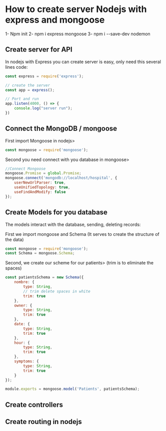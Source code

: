 # How to create server Nodejs with express and mongoose

1- Npm init
2- npm i express mongoose
3- npm i --save-dev nodemon

## Create server for API

In nodejs with Express you can create server is easy, only need this several lines code:

```js
const express = require('express');

// create the server
const app = express();

// Port and run
app.listen(4000, () => {
    console.log("server run");
})
```

## Connect the MongoDB / mongoose

First import Mongoose in nodejs>

```js
const mongoose = require('mongoose');
```

Second you need connect with you database in mongoose>

```js
//Connect Mongoose
mongoose.Promise = global.Promise;
mongoose.connect('mongodb://localhost/hospital', {
    userNewUrlParser: true,
    useUnifiedTopology: true,
    useFindAndModify: false
});
```

## Create Models for you database

The models interact with the database, sending, deleting records:

First we import mongoose and Schema (It serves to create the structure of the data) 
```js
const mongoose = require('mongoose');
const Schema = mongoose.Schema;
```

Second, we create our scheme for our patients>
(trim is to eliminate the spaces)

```js 
const patientsSchema = new Schema({
    nombre: {
        type: String,
        // trim delete spaces in white
        trim: true
    },
    owner: {
        type: String,
        trim: true
    },
    date: {
        type: String,
        trim: true
    },
    hour: {
        type: String,
        trim: true
    },
    symptoms: {
        type: String,
        trim: true
    }
});

module.exports = mongoose.model('Patients', patientsSchema);
```

## Create controllers

## Create routing in nodejs 